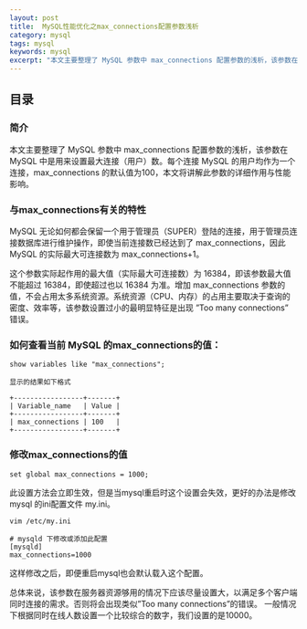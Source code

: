 ```yaml
---
layout: post
title:  MySQL性能优化之max_connections配置参数浅析
category: mysql
tags: mysql 
keywords: mysql 
excerpt: "本文主要整理了 MySQL 参数中 max_connections 配置参数的浅析，该参数在 MySQL 中是用来设置最大连接（用户）数。每个连接 MySQL 的用户均作为一个连接，max_connections 的默认值为100，本文将讲解此参数的详细作用与性能影响。"
---
```


## 目录

### 简介
本文主要整理了 MySQL 参数中 max_connections 配置参数的浅析，该参数在 MySQL 中是用来设置最大连接（用户）数。每个连接 MySQL 的用户均作为一个连接，max_connections 的默认值为100，本文将讲解此参数的详细作用与性能影响。

### 与max_connections有关的特性
MySQL 无论如何都会保留一个用于管理员（SUPER）登陆的连接，用于管理员连接数据库进行维护操作，即使当前连接数已经达到了 max_connections，因此 MySQL 的实际最大可连接数为 max_connections+1。

这个参数实际起作用的最大值（实际最大可连接数）为 16384，即该参数最大值不能超过 16384，即使超过也以 16384 为准。增加 max_connections 参数的值，不会占用太多系统资源。系统资源（CPU、内存）的占用主要取决于查询的密度、效率等，该参数设置过小的最明显特征是出现 ”Too many connections” 错误。

### 如何查看当前 MySQL 的max_connections的值：
```
show variables like "max_connections";

显示的结果如下格式

+-----------------+-------+
| Variable_name   | Value |
+-----------------+-------+
| max_connections | 100   |
+-----------------+-------+
```

### 修改max_connections的值
```
set global max_connections = 1000;
```
此设置方法会立即生效，但是当mysql重启时这个设置会失效，更好的办法是修改 mysql 的ini配置文件 my.ini。


```
vim /etc/my.ini

# mysqld 下修改或添加此配置
[mysqld]
max_connections=1000

```
这样修改之后，即便重启mysql也会默认载入这个配置。

总体来说，该参数在服务器资源够用的情况下应该尽量设置大，以满足多个客户端同时连接的需求。否则将会出现类似”Too many connections”的错误。
一般情况下根据同时在线人数设置一个比较综合的数字，我们设置的是10000。